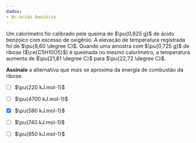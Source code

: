```yaml
---
dados:
- Hc-ácido benzóico
---
```

Um calorímetro foi calibrado pela queima de $\pu{0,825 g}$ de ácido benzoico com excesso de oxigênio. A elevação de temperatura registrada foi de $\pu{8,60 \degree C}$. Quando uma amostra com $\pu{0,725 g}$ de ribose ($\ce{C5H10O5}$) é queimada no mesmo calorímetro, a temperatura aumenta de $\pu{21,81 \degree C}$ para $\pu{22,72 \degree C}$.

**Assinale** a alternativa que mais se aproxima da energia de combustão da ribose.

- [ ] $\pu{220 kJ.mol-1}$
- [ ] $\pu{4700 kJ.mol-1}$
- [x] $\pu{580 kJ.mol-1}$
- [ ] $\pu{740 kJ.mol-1}$
- [ ] $\pu{850 kJ.mol-1}$


